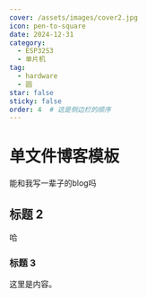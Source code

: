 ```yaml
---
cover: /assets/images/cover2.jpg
icon: pen-to-square
date: 2024-12-31
category:
  - ESP32S3
  - 单片机
tag:
  - hardware
  - 圆
star: false
sticky: false
order: 4  # 这是侧边栏的顺序
---
```


# 单文件博客模板

能和我写一辈子的blog吗

## 标题 2

哈

### 标题 3

这里是内容。
